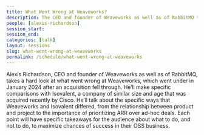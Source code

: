 ```yaml
---
title: What Went Wrong at Weaveworks?
description: The CEO and founder of Weaveworks as well as of RabbitMQ takes a hard look at what went wrong at Weaveworks.
people: [alexis-richardson]
session_start: 
session_end: 
categories: [talk]
layout: sessions
slug: what-went-wrong-at-weaveworks
permalink: /schedule/what-went-wrong-at-weaveworks
---
```


Alexis Richardson, CEO and founder of Weaveworks as well as of RabbitMQ, takes a hard look at what went wrong 
at Weaveworks, which went under in January 2024 after an acquisition fell through. He’ll make specific comparisons 
with Isovalent, a company of similar size and age that was acquired recently by Cisco. He’ll talk about the specific
ways that Weaveworks and Isovalent differed, from the relationship between product and project to the importance 
of prioritizing ARR over ad-hoc deals. Each point will have specific takeaways for the audience about what to do, 
and not to do, to maximize chances of success in their OSS business. 
